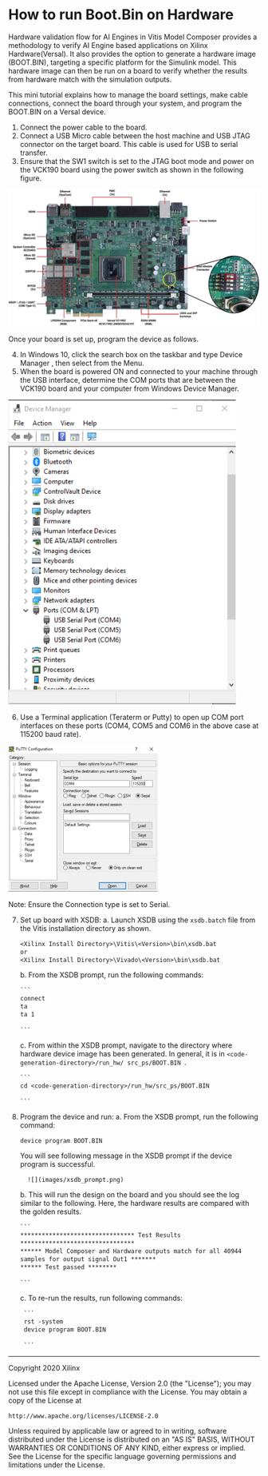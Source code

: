 # How to run Boot.Bin on Hardware
Hardware validation flow for AI Engines in Vitis Model Composer provides a methodology to verify AI Engine based applications on Xilinx Hardware(Versal). It also provides the option to generate a hardware image (BOOT.BIN), targeting a
specific platform for the Simulink model. This hardware image can then be run on a board to verify whether the results from hardware match with the simulation outputs.

This mini tutorial explains how to manage the board settings, make cable connections, connect the board through your system, and program the BOOT.BIN on a Versal device.

1. Connect the power cable to the board.
2. Connect a USB Micro cable between the host machine and USB JTAG connector on the target board. This cable is used for USB to serial transfer.
3. Ensure that the SW1 switch is set to the JTAG boot mode and power on the VCK190 board using the power switch as shown in the following figure.

![](images/board.png)

Once your board is set up, program the device as follows.

4. In Windows 10, click the search box on the taskbar and type Device Manager , then select from the Menu.
5. When the board is powered ON and connected to your machine through the USB interface, determine the COM ports that are between the VCK190 board and your computer from Windows Device Manager.

![](images/device_manager.png)

6. Use a Terminal application (Teraterm or Putty) to open up COM port interfaces on these ports (COM4, COM5 and COM6 in the above case at 115200 baud rate).

![](images/putty.png)

Note: Ensure the Connection type is set to Serial.

7. Set up board with XSDB:
   a. Launch XSDB using the ```xsdb.batch``` file from the Vitis installation directory as shown.

      ```
      <Xilinx Install Directory>\Vitis\<Version>\bin\xsdb.bat
      or
      <Xilinx Install Directory>\Vivado\<Version>\bin\xsdb.bat
      ```
    b. From the XSDB prompt, run the following commands:

       ```
       connect
       ta
       ta 1
      
       ```
    c. From within the XSDB prompt, navigate to the directory where hardware device image has been generated. In general, it is in ```<code-generation-directory>/run_hw/ src_ps/BOOT.BIN ```.

       ```
       cd <code-generation-directory>/run_hw/src_ps/BOOT.BIN

       ```
8. Program the device and run:
   a. From the XSDB prompt, run the following command:
      ```
      device program BOOT.BIN

      ```
      You will see following message in the XSDB prompt if the device program is successful.
    
         ![](images/xsdb_prompt.png)

    b. This will run the design on the board and you should see the log similar to the following. Here, the hardware results are compared with the golden results.

       ```
       ******************************** Test Results ********************************
       ****** Model Composer and Hardware outputs match for all 40944 samples for output signal Out1 *******
       ****** Test passed ********
    
       ```
    c. To re-run the results, run following commands:

        ```
        rst -system
        device program BOOT.BIN

        ```

--------------
Copyright 2020 Xilinx

Licensed under the Apache License, Version 2.0 (the "License");
you may not use this file except in compliance with the License.
You may obtain a copy of the License at

    http://www.apache.org/licenses/LICENSE-2.0

Unless required by applicable law or agreed to in writing, software
distributed under the License is distributed on an "AS IS" BASIS,
WITHOUT WARRANTIES OR CONDITIONS OF ANY KIND, either express or implied.
See the License for the specific language governing permissions and
limitations under the License.
